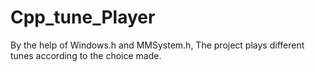 # Cpp_tune_Player
By the help of Windows.h and MMSystem.h, The project plays different tunes according to the choice made.  
